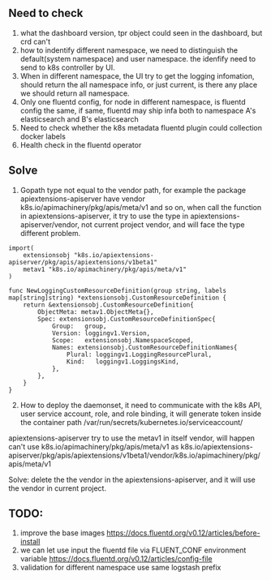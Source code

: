 ## Need to check
1. what the dashboard version, tpr object could seen in the dashboard, but crd can't
2. how to indentify different namespace, we need to distinguish the default(system namespace) and user namespace. the idenfify need to send to k8s controller by UI.
3. When in different namespace, the UI try to get the logging infomation, should return the all namespace info, or just current, is there any place we should return all namespace.
4. Only one fluentd config, for node in different namespace, is fluentd config the same, if same, fluentd may ship infa both to namespace A's elasticsearch and B's elasticsearch
5. Need to check whether the k8s metadata fluentd plugin could collection docker labels
6. Health check in the fluentd operator

## Solve
1. Gopath type not equal to the vendor path, for example the package apiextensions-apiserver have vendor k8s.io/apimachinery/pkg/apis/meta/v1 and so on, when call the function in apiextensions-apiserver, it try to use the type in apiextensions-apiserver/vendor, not current project vendor, and will face the type different problem. 

```
import(
    extensionsobj "k8s.io/apiextensions-apiserver/pkg/apis/apiextensions/v1beta1"
	metav1 "k8s.io/apimachinery/pkg/apis/meta/v1"
)

func NewLoggingCustomResourceDefinition(group string, labels map[string]string) *extensionsobj.CustomResourceDefinition {
	return &extensionsobj.CustomResourceDefinition{
		ObjectMeta: metav1.ObjectMeta{},
		Spec: extensionsobj.CustomResourceDefinitionSpec{
			Group:   group,
			Version: loggingv1.Version,
			Scope:   extensionsobj.NamespaceScoped,
			Names: extensionsobj.CustomResourceDefinitionNames{
				Plural: loggingv1.LoggingResourcePlural,
				Kind:   loggingv1.LoggingsKind,
			},
		},
	}
}
```

2. How to deploy the daemonset, it need to communicate with the k8s API, user service account, role, and role binding, it will generate token inside the container path /var/run/secrets/kubernetes.io/serviceaccount/

apiextensions-apiserver try to use the metav1 in itself vendor, will happen can't use k8s.io/apimachinery/pkg/apis/meta/v1 as k8s.io/apiextensions-apiserver/pkg/apis/apiextensions/v1beta1/vendor/k8s.io/apimachinery/pkg/apis/meta/v1

Solve: delete the the vendor in the apiextensions-apiserver, and it will use the vendor in current project.

## TODO:
1. improve the base images https://docs.fluentd.org/v0.12/articles/before-install
2. we can let use input the fluentd file via FLUENT_CONF environment variable
https://docs.fluentd.org/v0.12/articles/config-file
3. validation for different namespace use same logstash prefix 